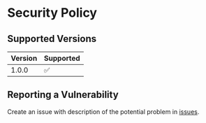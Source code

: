 # Security Policy

## Supported Versions

| Version | Supported          |
| ------- | ------------------ |
| 1.0.0   | :white_check_mark: |

## Reporting a Vulnerability

Create an issue with description of the potential problem in [issues](https://github.com/cieslarmichal/faker-cxx/issues).
